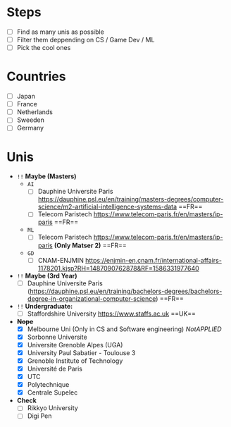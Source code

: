 # Steps
- [ ] Find as many unis as possible
- [ ] Filter them deppending on CS / Game Dev / ML
- [ ] Pick the cool ones

# Countries
- [ ] Japan
- [ ] France
- [ ] Netherlands
- [ ] Sweeden
- [ ] Germany

# Unis
- `!!` **Maybe (Masters)**
	- `AI`
		- [ ] Dauphine Universite Paris https://dauphine.psl.eu/en/training/masters-degrees/computer-science/m2-artificial-intelligence-systems-data ==FR== 
		- [ ] Telecom Paristech https://www.telecom-paris.fr/en/masters/ip-paris ==FR==
	- `ML`
		- [ ] Telecom Paristech https://www.telecom-paris.fr/en/masters/ip-paris **(Only Matser 2)** ==FR==
	- `GD`
		- [ ] CNAM-ENJMIN https://enjmin-en.cnam.fr/international-affairs-1178201.kjsp?RH=1487090762878&RF=1586331977640
- `!!` **Maybe (3rd Year)**
	- [ ] Dauphine Universite Paris (https://dauphine.psl.eu/en/training/bachelors-degrees/bachelors-degree-in-organizational-computer-science) ==FR==
- `!!` **Undergraduate:**
	- [ ] Staffordshire University https://www.staffs.ac.uk ==UK==
- **~~Nope~~**
	- [x] Melbourne Uni (Only in CS and Software engineering) $NotAPPLIED$
	- [x] Sorbonne Universite
	- [x] Universite Grenoble Alpes (UGA)
	- [x] University Paul Sabatier - Toulouse 3
	- [x] Grenoble Institute of Technology
	- [x] Université de Paris
	- [x] UTC
	- [x] Polytechnique
	- [x] Centrale Supelec
- **Check**
	- [ ] Rikkyo University
	- [ ] Digi Pen